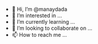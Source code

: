 - 👋 Hi, I’m @manaydada
- 👀 I’m interested in ...
- 🌱 I’m currently learning ...
- 💞️ I’m looking to collaborate on ...
- 📫 How to reach me ...

<!---
manaydada/manaydada is a ✨ special ✨ repository because its `README.md` (this file) appears on your GitHub profile.
You can click the Preview link to take a look at your changes.
--->
